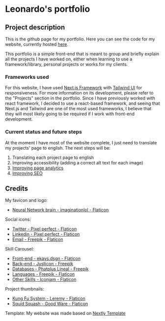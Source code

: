 # Leonardo's portfolio

## Project description
This is the github page for my portfolio. Here you can see the code for my website, currently hosted [here](https://portfolio-leo-three.vercel.app).

This portfolio is a simple front-end that is meant to group and briefly explain all the projects I have worked on, either when learning to use a framework/library, personal projects or works for my clients.

### Frameworks used
For this website, I have used [Next.js Framework](https://nextjs.org/) with [Tailwind UI](https://tailwindui.com) for responsiveness. For more information on its development, please refer to the "Projects" section in the portfolio. Since I have previously worked with react framework, I decided to use a react-based framework, and seeing that Next.js and Tailwind are one of the most used frameworks, I believe that they will most likely going to be required if I work with front-end development.

### Current status and future steps
At the moment I have most of the website complete, I just need to translate my projects' page to english. 
The next steps will be:
1. Translating each project page to english
2. Improving accessibility (adding a correct alt text for each image)
4. [Improving page analytics](https://pagespeed.web.dev/analysis/https-portfolio-leo-three-vercel-app/oda46wcnhk?form_factor=mobile)
3. [Improving SEO](https://nextjs.org/learn/seo/introduction-to-seo)

## Credits

My favicon and logo: 
- [Neural Network brain - imaginationlol - Flaticon](https://www.flaticon.com/free-icon/artificial-intelligence_4460415?term=brain&page=1&position=83&origin=tag&related_id=4460415)

Social icons:
- [Twitter - Pixel perfect - Flaticon](https://www.flaticon.com/free-icon/twitter_733635?term=twitter&page=1&position=4&origin=search&related_id=733635)
- [Linkedin - Pixel perfect - Flaticon](https://www.flaticon.com/free-icon/linkedin_2111532?term=linkedin&page=1&position=9&origin=search&related_id=2111532)
- [Email - Freepik - Flaticon](https://www.flaticon.com/free-icon/email_542689?term=email&page=1&position=2&origin=search&related_id=542689)

Skill Carousel:
- [Front-end - ekays.dsgn - Flaticon](https://www.flaticon.com/free-icon/front-end-programming_11987373?term=front-end&page=1&position=11&origin=search&related_id=11987373)
- [Back-end - Justicon - Freepik](https://www.freepik.com/icon/coding_2085257#fromView=search&page=1&position=8&uuid=b24058cc-6d67-4e1e-98d4-68654be5788c)
- [Databases - Phatplus Lineal - Freepik](https://www.freepik.com/icon/database-storage_2906206#fromView=search&page=1&position=0&uuid=41ace5b2-03b3-4d80-bbb0-26)
- [Languages - Freepik - Flaticon](https://www.flaticon.com/free-icon/language_3269817?term=languages&page=1&position=3&origin=search&related_id=3269817)
- [Other Skills - Iconjam - Flaticon](https://www.flaticon.com/free-icon/cloud-computing_9709059?term=computing&page=1&position=5&origin=search&related_id=9709059)

Project thumbnails:
- [Kung Fu System - Leremy - Flaticon](https://www.flaticon.com/free-icon/chinese-kung-fu_9937394?term=kung+fu&page=1&position=13&origin=search&related_id=9937394)
- [Squid Squash - Good Ware - Flaticon](https://www.flaticon.com/free-icon/console_686589?term=game&page=1&position=1&origin=search&related_id=686589)



Template: 
My website was made based on [Nextly Template](https://github.com/web3templates/nextly-template/)
